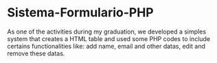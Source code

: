 # Sistema-Formulario-PHP

As one of the activities during my graduation, we developed a simples system that creates a HTML table and used some PHP codes to include certains functionalities like: add name, email and other datas, edit and remove these datas.
